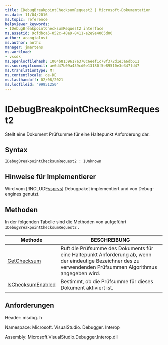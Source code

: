 ```yaml
---
title: IDebugBreakpointChecksumRequest2 | Microsoft-Dokumentation
ms.date: 11/04/2016
ms.topic: reference
helpviewer_keywords:
- IDebugBreakpointChecksumRequest2 interface
ms.assetid: 9cfdbca5-052c-48e9-8411-e2e9e4065d00
author: acangialosi
ms.author: anthc
manager: jmartens
ms.workload:
- vssdk
ms.openlocfilehash: 1004b8139617e370c6eef1c78f372d1e3a6db611
ms.sourcegitcommit: ae6d47b09a439cd0e13180f5e89510e3e347fd47
ms.translationtype: MT
ms.contentlocale: de-DE
ms.lasthandoff: 02/08/2021
ms.locfileid: "99951250"
---
```

# <a name="idebugbreakpointchecksumrequest2"></a>IDebugBreakpointChecksumRequest2
Stellt eine Dokument Prüfsumme für eine Haltepunkt Anforderung dar.

## <a name="syntax"></a>Syntax

```
IDebugBreakpointChecksumRequest2 : IUnknown
```

## <a name="notes-for-implementers"></a>Hinweise für Implementierer
 Wird vom [!INCLUDE[vsprvs](../../../code-quality/includes/vsprvs_md.md)] Debugpaket implementiert und von Debug-engines genutzt.

## <a name="methods"></a>Methoden
 In der folgenden Tabelle sind die Methoden von aufgeführt `IDebugBreakpointChecksumRequest2` .

|Methode|BESCHREIBUNG|
|------------|-----------------|
|[GetChecksum](../../../extensibility/debugger/reference/idebugbreakpointchecksumrequest2-getchecksum.md)|Ruft die Prüfsumme des Dokuments für eine Haltepunkt Anforderung ab, wenn der eindeutige Bezeichner des zu verwendenden Prüfsummen Algorithmus angegeben wird.|
|[IsChecksumEnabled](../../../extensibility/debugger/reference/idebugbreakpointchecksumrequest2-ischecksumenabled.md)|Bestimmt, ob die Prüfsumme für dieses Dokument aktiviert ist.|

## <a name="requirements"></a>Anforderungen
 Header: msdbg. h

 Namespace: Microsoft. VisualStudio. Debugger. Interop

 Assembly: Microsoft.VisualStudio.Debugger.Interop.dll
